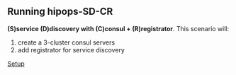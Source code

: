 ## Running hipops-SD-CR
**(S)service (D)discovery with (C)consul + (R)registrator**.
This scenario will:
1. create a 3-cluster consul servers
2. add registrator for service discovery

[Setup](https://github.com/aminjam/hipops/wiki/Getting-Started#running-hipops-sd-cr)
